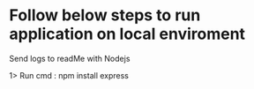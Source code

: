 # Follow below steps to run application on local enviroment

Send logs to readMe with Nodejs

1> Run cmd :  npm install express  
